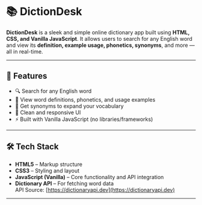 # 📚 DictionDesk

**DictionDesk** is a sleek and simple online dictionary app built using **HTML, CSS, and Vanilla JavaScript**. It allows users to search for any English word and view its **definition, example usage, phonetics, synonyms**, and more — all in real-time.



---

## 🚀 Features

- 🔍 Search for any English word
- 📖 View word definitions, phonetics, and usage examples
- 🧠 Get synonyms to expand your vocabulary
- 🎨 Clean and responsive UI
- ⚡ Built with Vanilla JavaScript (no libraries/frameworks)

---

## 🛠️ Tech Stack

- **HTML5** – Markup structure
- **CSS3** – Styling and layout
- **JavaScript (Vanilla)** – Core functionality and API integration
- **Dictionary API** – For fetching word data  
  API Source: [https://dictionaryapi.dev](https://dictionaryapi.dev)

---

